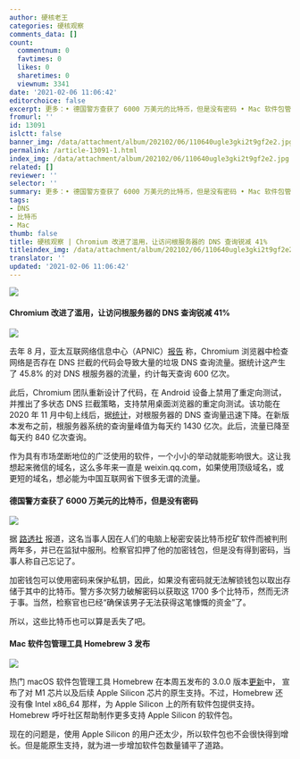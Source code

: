 ```yaml
---
author: 硬核老王
categories: 硬核观察
comments_data: []
count:
  commentnum: 0
  favtimes: 0
  likes: 0
  sharetimes: 0
  viewnum: 3341
date: '2021-02-06 11:06:42'
editorchoice: false
excerpt: 更多：• 德国警方查获了 6000 万美元的比特币，但是没有密码 • Mac 软件包管理工具 Homebrew 3 发布
fromurl: ''
id: 13091
islctt: false
banner_img: /data/attachment/album/202102/06/110640ugle3gki2t9gf2e2.jpg
permalink: /article-13091-1.html
index_img: /data/attachment/album/202102/06/110640ugle3gki2t9gf2e2.jpg
related: []
reviewer: ''
selector: ''
summary: 更多：• 德国警方查获了 6000 万美元的比特币，但是没有密码 • Mac 软件包管理工具 Homebrew 3 发布
tags:
- DNS
- 比特币
- Mac
thumb: false
title: 硬核观察 | Chromium 改进了滥用，让访问根服务器的 DNS 查询锐减 41%
titleindex_img: /data/attachment/album/202102/06/110640ugle3gki2t9gf2e2.jpg
translator: ''
updated: '2021-02-06 11:06:42'
---
```


![](/data/attachment/album/202102/06/110640ugle3gki2t9gf2e2.jpg)


#### Chromium 改进了滥用，让访问根服务器的 DNS 查询锐减 41%


![](/data/attachment/album/202102/06/110245vunyouizwnosnnw5.png)


去年 8 月，亚太互联网络信息中心（APNIC）[报告](https://www.solidot.org/story?sid=65317) 称，Chromium 浏览器中检查网络是否存在 DNS 拦截的代码会导致大量的垃圾 DNS 查询流量。据统计这产生了 45.8% 的对 DNS 根服务器的流量，约计每天查询 600 亿次。


此后，Chromium 团队重新设计了代码，在 Android 设备上禁用了重定向测试，并推出了多状态 DNS 拦截策略，支持禁用桌面浏览器的重定向测试。该功能在 2020 年 11 月中旬上线后，据[统计](https://blog.apnic.net/2021/02/04/how-chromium-reduces-root-dns-traffic/)，对根服务器的 DNS 查询量迅速下降。在新版本发布之前，根服务器系统的查询量峰值为每天约 1430 亿次。此后，流量已降至每天约 840 亿次查询。


作为具有市场垄断地位的广泛使用的软件，一个小小的举动就能影响很大。这让我想起来微信的域名，这么多年来一直是 weixin.qq.com，如果使用顶级域名，或更短的域名，想必能为中国互联网省下很多无谓的流量。


#### 德国警方查获了 6000 万美元的比特币，但是没有密码


![](/data/attachment/album/202102/06/110408zq1ew5m0wm6j9y3y.jpg)


据 [路透社](https://www.reuters.com/article/us-crypto-currency-germany-password/police-seize-60-million-of-bitcoin-now-wheres-the-password-idUSKBN2A511T) 报道，这名当事人因在人们的电脑上秘密安装比特币挖矿软件而被判刑两年多，并已在监狱中服刑。检察官扣押了他的加密钱包，但是没有得到密码，当事人称自己忘记了。


加密钱包可以使用密码来保护私钥，因此，如果没有密码就无法解锁钱包以取出存储于其中的比特币。警方多次努力破解密码以获取这 1700 多个比特币，然而无济于事。当然，检察官也已经“确保该男子无法获得这笔慷慨的资金”了。


所以，这些比特币也可以算是丢失了吧。 


#### Mac 软件包管理工具 Homebrew 3 发布


![](/data/attachment/album/202102/06/110414bufudenzznndnunu.jpg)


热门 macOS 软件包管理工具 Homebrew 在本周五发布的 3.0.0 版本[更新](https://brew.sh/2021/02/05/homebrew-3.0.0/)中， 宣布了对 M1 芯片以及后续 Apple Silicon 芯片的原生支持。不过，Homebrew 还没有像 Intel x86\_64 那样，为 Apple Silicon 上的所有软件包提供支持。Homebrew 呼吁社区帮助制作更多支持 Apple Silicon 的软件包。


现在的问题是，使用 Apple Silicon 的用户还太少，所以软件包也不会很快得到增长。但是能原生支持，就为进一步增加软件包数量铺平了道路。